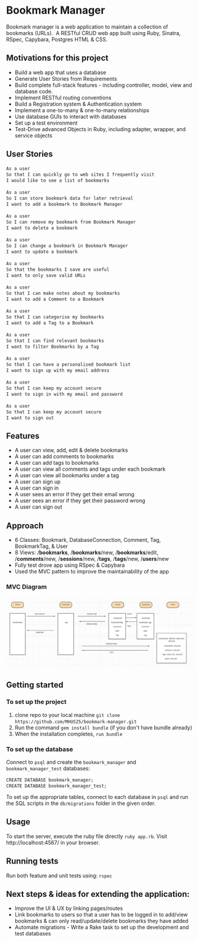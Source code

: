 # Bookmark Manager

Bookmark manager is a web application to maintain a collection of bookmarks (URLs). 
A RESTful CRUD web app built using Ruby, Sinatra, RSpec, Capybara, Postgres HTML & CSS.

## Motivations for this project

* Build a web app that uses a database
* Generate User Stories from Requirements
* Build complete full-stack features - including controller, model, view and database code.
* Implement RESTful routing conventions
* Build a Registration system & Authentication system
* Implement a one-to-many & one-to-many relationships
* Use database GUIs to interact with databases
* Set up a test environment
* Test-Drive advanced Objects in Ruby, including adapter, wrapper, and service objects

## User Stories

```
As a user
So that I can quickly go to web sites I frequently visit
I would like to see a list of bookmarks

As a user
So I can store bookmark data for later retrieval
I want to add a bookmark to Bookmark Manager

As a user
So I can remove my bookmark from Bookmark Manager
I want to delete a bookmark

As a user
So I can change a bookmark in Bookmark Manager
I want to update a bookmark

As a user
So that the bookmarks I save are useful
I want to only save valid URLs

As a user
So that I can make notes about my bookmarks
I want to add a Comment to a Bookmark

As a user
So that I can categorise my bookmarks
I want to add a Tag to a Bookmark

As a user
So that I can find relevant bookmarks
I want to filter Bookmarks by a Tag

As a user
So that I can have a personalised bookmark list
I want to sign up with my email address

As a user
So that I can keep my account secure
I want to sign in with my email and password

As a user
So that I can keep my account secure
I want to sign out
```

## Features

* A user can view, add, edit & delete bookmarks
* A user can add comments to bookmarks
* A user can add tags to bookmarks
* A user can view all comments and tags under each bookmark
* A user can view all bookmarks under a tag
* A user can sign up
* A user can sign in
* A user sees an error if they get their email wrong
* A user sees an error if they get their password wrong
* A user can sign out

## Approach

* 6 Classes: Bookmark, DatabaseConnection, Comment, Tag, BookmarkTag, & User
* 8 Views: /**bookmarks**, /**bookmarks**/new, /**bookmarks**/edit, /**comments**/new, /**sessions**/new, /**tags**, /**tags**/new, /**users**/new
* Fully test drove app using RSpec & Capybara
* Used the MVC pattern to improve the maintainability of the app

### MVC Diagram

![Screenshot 1](./public/images/Screen-Shot-1.png)

## Getting started

### To set up the project

1. clone repo to your local machine `git clone https://github.com/MHUS25/bookmark-manager.git`
2. Run the command `gem install bundle` (if you don't have bundle already)
3. When the installation completes, `run bundle`

### To set up the database

Connect to `psql` and create the `bookmark_manager` and `bookmark_manager_test` databases:

```
CREATE DATABASE bookmark_manager;
CREATE DATABASE bookmark_manager_test;
```

To set up the appropriate tables, connect to each database in `psql` and run the SQL scripts in the `db/migrations` folder in the given order.

## Usage

To start the server, execute the ruby file directly `ruby app.rb`.
Visit http://localhost:4567/ in your browser.

## Running tests

Run both feature and unit tests using:
`rspec`

## Next steps & ideas for extending the application:

* Improve the UI & UX by linking pages/routes
* Link bookmarks to users so that a user has to be logged in to add/view bookmarks & can only read/update/delete bookmarks they have added
* Automate migrations - Write a Rake task to set up the development and test databases
